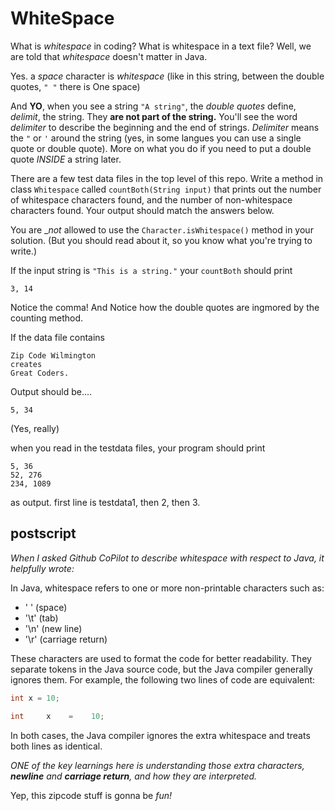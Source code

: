 # WhiteSpace

What is _whitespace_ in coding? What is whitespace in a text file?
Well, we are told that _whitespace_ doesn't matter in Java.

Yes. a _space_ character is _whitespace_ (like in this string, between the double quotes, `" "` there is One space)

And __YO__, when you see a string `"A string"`, the _double quotes_ define, _delimit_, the string. They __are not part of the string.__
You'll see the word _delimiter_ to describe the beginning and the end of strings.
_Delimiter_ means the `"` or `'` around the string (yes, in some langues you can use a single quote or double quote).
More on what you do if you need to put a double quote _INSIDE_ a string later.

There are a few test data files in the top level of this repo.
Write a method in class `Whitespace` called `countBoth(String input)` that prints out the number of whitespace 
characters found, and the number of non-whitespace characters found. Your output should match the answers below.

You are __not_ allowed to use the `Character.isWhitespace()` method in your solution. 
(But you should read about it, so you know what you're trying to write.)

If the input string is `"This is a string."` your `countBoth` should print

```
3, 14
```
Notice the comma! And Notice how the double quotes are ingmored by the counting method.

If the data file contains 

```
Zip Code Wilmington
creates
Great Coders.
```

Output should be....

```
5, 34
```

(Yes, really)

when you read in the testdata files, your program should print

```
5, 36
52, 276
234, 1089
```

as output. first line is testdata1, then 2, then 3.

## postscript

_When I asked Github CoPilot to describe _whitespace_ with respect to Java, it helpfully wrote:_

   In Java, whitespace refers to one or more non-printable characters such as:
  
  - ' ' (space)
  - '\t' (tab)
  - '\n' (new line)
  - '\r' (carriage return)
  
  These characters are used to format the code for better readability. They separate tokens in the Java source code, but the Java compiler generally ignores them. For example, the following two lines of code are equivalent:
  
  ```java
  int x = 10;
  ```
  
  ```java
  int     x    =    10;
  ```
  
  In both cases, the Java compiler ignores the extra whitespace and treats both lines as identical.

  _ONE of the key learnings here is understanding those extra characters, __newline__ and __carriage return__, and how they are interpreted._

  Yep, this zipcode stuff is gonna be _fun!_
  
